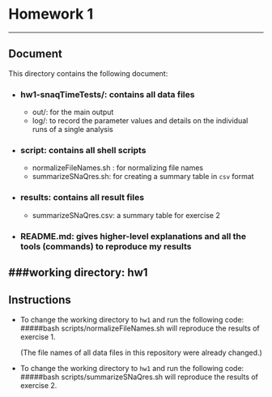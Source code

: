 # Homework 1
---
## Document


This directory contains the following document:

* ### hw1-snaqTimeTests/: contains all data files
    * out/: for the main output
    * log/: to record the parameter values and details on the individual runs of a single analysis
* ### script: contains all shell scripts
    * normalizeFileNames.sh : for normalizing file names
    * summarizeSNaQres.sh: for creating a summary table in `csv` format
* ### results: contains all result files
    * summarizeSNaQres.csv: a summary table for exercise 2
* ### README.md: gives higher-level explanations and all the tools (commands) to reproduce my results

###working directory: hw1
---

## Instructions

* To change the working directory to `hw1` and run the following code:
#####bash scripts/normalizeFileNames.sh
will reproduce the results of exercise 1.

    (The file names of all data files in this repository were already changed.)

* To change the working directory to `hw1` and run the following code:
#####bash scripts/summarizeSNaQres.sh
will reproduce the results of exercise 2.

